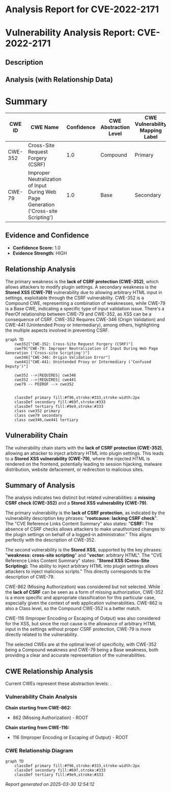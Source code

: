 # Analysis Report for CVE-2022-2171

# Vulnerability Analysis Report: CVE-2022-2171

## Description



## Analysis (with Relationship Data)

# Summary
| CWE ID | CWE Name | Confidence | CWE Abstraction Level | CWE Vulnerability Mapping Label | CWE-Vulnerability Mapping Notes |
|---|---|---|---|---|---|
| CWE-352 | Cross-Site Request Forgery (CSRF) | 1.0 | Compound | Primary | Allowed |
| CWE-79 | Improper Neutralization of Input During Web Page Generation ('Cross-site Scripting') | 1.0 | Base | Secondary | Allowed |

## Evidence and Confidence

*   **Confidence Score:** 1.0
*   **Evidence Strength:** HIGH

## Relationship Analysis
The primary weakness is the **lack of CSRF protection (CWE-352)**, which allows attackers to modify plugin settings. A secondary weakness is the **Stored XSS (CWE-79)** vulnerability due to allowing arbitrary HTML input in settings, exploitable through the CSRF vulnerability. CWE-352 is a Compound CWE, representing a combination of weaknesses, while CWE-79 is a Base CWE, indicating a specific type of input validation issue. There's a PeerOf relationship between CWE-79 and CWE-352, as XSS can be a consequence of CSRF. CWE-352 Requires CWE-346 (Origin Validation) and CWE-441 (Unintended Proxy or Intermediary), among others, highlighting the multiple aspects involved in preventing CSRF.

```mermaid
graph TD
    cwe352["CWE-352: Cross-Site Request Forgery (CSRF)"]
    cwe79["CWE-79: Improper Neutralization of Input During Web Page Generation ('Cross-site Scripting')"]
    cwe346["CWE-346: Origin Validation Error"]
    cwe441["CWE-441: Unintended Proxy or Intermediary ('Confused Deputy')"]

    cwe352 -->|REQUIRES| cwe346
    cwe352 -->|REQUIRES| cwe441
    cwe79 -- PEEROF --> cwe352
    

    classDef primary fill:#f96,stroke:#333,stroke-width:2px
    classDef secondary fill:#69f,stroke:#333
    classDef tertiary fill:#9e9,stroke:#333
    class cwe352 primary
    class cwe79 secondary
    class cwe346,cwe441 tertiary
```

## Vulnerability Chain
The vulnerability chain starts with the **lack of CSRF protection (CWE-352)**, allowing an attacker to inject arbitrary HTML into plugin settings. This leads to a **Stored XSS vulnerability (CWE-79)**, where the injected HTML is rendered on the frontend, potentially leading to session hijacking, malware distribution, website defacement, or redirection to malicious sites.

## Summary of Analysis
The analysis indicates two distinct but related vulnerabilities: a **missing CSRF check (CWE-352)** and a **Stored XSS vulnerability (CWE-79)**.

The primary vulnerability is the **lack of CSRF protection**, as indicated by the vulnerability description key phrases: "**rootcause:** **lacking CSRF check**". The "CVE Reference Links Content Summary" also states: "**CSRF:** The absence of CSRF checks allows attackers to make unauthorized changes to the plugin settings on behalf of a logged-in administrator." This aligns perfectly with the description of CWE-352.

The second vulnerability is the **Stored XSS**, supported by the key phrases: "**weakness:** **cross-site scripting**" and "**vector:** arbitrary HTML". The "CVE Reference Links Content Summary" states: "**Stored XSS (Cross-Site Scripting):** The ability to inject arbitrary HTML into plugin settings allows attackers to inject malicious scripts." This directly corresponds to the description of CWE-79.

CWE-862 (Missing Authorization) was considered but not selected. While the **lack of CSRF** can be seen as a form of missing authorization, CWE-352 is a more specific and appropriate classification for this particular case, especially given the context of web application vulnerabilities. CWE-862 is also a Class level, so the Compound CWE-352 is a better match.

CWE-116 (Improper Encoding or Escaping of Output) was also considered for the XSS, but since the root cause is the allowance of arbitrary HTML input in the settings without proper CSRF protection, CWE-79 is more directly related to the vulnerability.

The selected CWEs are at the optimal level of specificity, with CWE-352 being a Compound weakness and CWE-79 being a Base weakness, both providing a clear and accurate representation of the vulnerabilities.


## CWE Relationship Analysis

Current CWEs represent these abstraction levels: .


### Vulnerability Chain Analysis

**Chain starting from CWE-862:**
- 862 (Missing Authorization) - ROOT


**Chain starting from CWE-116:**
- 116 (Improper Encoding or Escaping of Output) - ROOT



### CWE Relationship Diagram

```mermaid
graph TD
    classDef primary fill:#f96,stroke:#333,stroke-width:2px
    classDef secondary fill:#69f,stroke:#333
    classDef tertiary fill:#9e9,stroke:#333
```



*Report generated on 2025-03-30 12:54:12*
